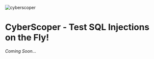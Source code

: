![cyberscoper](https://github.com/user-attachments/assets/56c5dca8-af8f-45e5-9d05-3914316eade5)

# CyberScoper - Test SQL Injections on the Fly!

*Coming Soon...*
